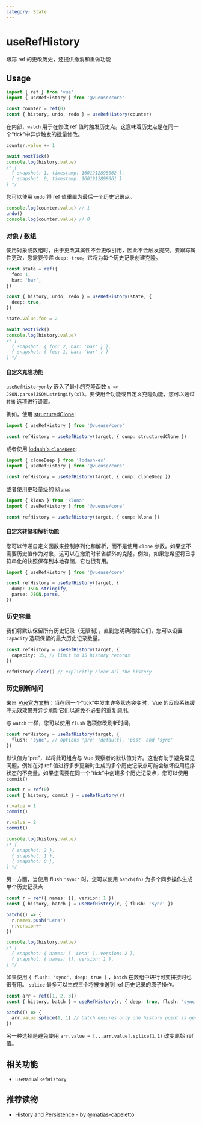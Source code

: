 ```yaml
---
category: State
---
```


# useRefHistory

跟踪 ref 的更改历史，还提供撤消和重做功能

## Usage

```ts {5}
import { ref } from 'vue'
import { useRefHistory } from '@vueuse/core'

const counter = ref(0)
const { history, undo, redo } = useRefHistory(counter)
```

在内部，`watch` 用于在修改 ref 值时触发历史点。这意味着历史点是在同一个“tick”中异步触发的批量修改。

```ts
counter.value += 1

await nextTick()
console.log(history.value)
/* [
  { snapshot: 1, timestamp: 1601912898062 },
  { snapshot: 0, timestamp: 1601912898061 }
] */
```

您可以使用 `undo` 将 ref 值重置为最后一个历史记录点。

```ts
console.log(counter.value) // 1
undo()
console.log(counter.value) // 0
```

### 对象 / 数组

使用对象或数组时，由于更改其属性不会更改引用，因此不会触发提交。要跟踪属性更改，您需要传递 `deep: true`。它将为每个历史记录创建克隆。

```ts
const state = ref({
  foo: 1,
  bar: 'bar',
})

const { history, undo, redo } = useRefHistory(state, {
  deep: true,
})

state.value.foo = 2

await nextTick()
console.log(history.value)
/* [
  { snapshot: { foo: 2, bar: 'bar' } },
  { snapshot: { foo: 1, bar: 'bar' } }
] */
```

#### 自定义克隆功能

`useRefHistoryonly` 嵌入了最小的克隆函数 `x => JSON.parse(JSON.stringify(x))`。要使用全功能或自定义克隆功能，您可以通过 `转储` 选项进行设置。

例如，使用 [structuredClone](https://developer.mozilla.org/en-US/docs/Web/API/structuredClone):

```ts
import { useRefHistory } from '@vueuse/core'

const refHistory = useRefHistory(target, { dump: structuredClone })
```

或者使用 [lodash's `cloneDeep`](https://lodash.com/docs/4.17.15#cloneDeep):

```ts
import { cloneDeep } from 'lodash-es'
import { useRefHistory } from '@vueuse/core'

const refHistory = useRefHistory(target, { dump: cloneDeep })
```

或者使用更轻量级的 [`klona`](https://github.com/lukeed/klona):

```ts
import { klona } from 'klona'
import { useRefHistory } from '@vueuse/core'

const refHistory = useRefHistory(target, { dump: klona })
```

#### 自定义转储和解析功能

您可以传递自定义函数来控制序列化和解析，而不是使用 `clone` 参数。如果您不需要历史值作为对象，这可以在撤消时节省额外的克隆。例如，如果您希望将已字符串化的快照保存到本地存储，它也很有用。

```ts
import { useRefHistory } from '@vueuse/core'

const refHistory = useRefHistory(target, {
  dump: JSON.stringify,
  parse: JSON.parse,
})
```

### 历史容量

我们将默认保留所有历史记录（无限制），直到您明确清除它们，您可以设置 `capacity` 选项保留的最大历史记录数量。

```ts
const refHistory = useRefHistory(target, {
  capacity: 15, // limit to 15 history records
})

refHistory.clear() // explicitly clear all the history
```

### 历史刷新时间

来自 [Vue官方文档](https://vuejs.org/guide/essentials/watchers.html#callback-flush-timing)：当在同一个“tick”中发生许多状态突变时，Vue 的反应系统缓冲无效效果并异步刷新它们以避免不必要的重复调用。

与 `watch` 一样，您可以使用 `flush` 选项修改刷新时间。

```ts
const refHistory = useRefHistory(target, {
  flush: 'sync', // options 'pre' (default), 'post' and 'sync'
})
```

默认值为“pre”，以将此可组合与 Vue 观察者的默认值对齐。这也有助于避免常见问题，例如在对 ref 值进行多步更新时生成的多个历史记录点可能会破坏应用程序状态的不变量。如果您需要在同一个“tick”中创建多个历史记录点，您可以使用 `commit()`

```ts
const r = ref(0)
const { history, commit } = useRefHistory(r)

r.value = 1
commit()

r.value = 2
commit()

console.log(history.value)
/* [
  { snapshot: 2 },
  { snapshot: 1 },
  { snapshot: 0 },
] */
```

另一方面，当使用 flush `'sync'` 时，您可以使用 `batch(fn)` 为多个同步操作生成单个历史记录点

```ts
const r = ref({ names: [], version: 1 })
const { history, batch } = useRefHistory(r, { flush: 'sync' })

batch(() => {
  r.names.push('Lena')
  r.version++
})

console.log(history.value)
/* [
  { snapshot: { names: [ 'Lena' ], version: 2 },
  { snapshot: { names: [], version: 1 },
] */
```

如果使用 `{ flush: 'sync', deep: true }` ，`batch` 在数组中进行可变拼接时也很有用。 `splice` 最多可以生成三个将被推送到 ref 历史记录的原子操作。

```ts
const arr = ref([1, 2, 3])
const { history, batch } = useRefHistory(r, { deep: true, flush: 'sync' })

batch(() => {
  arr.value.splice(1, 1) // batch ensures only one history point is generated
})
```

另一种选择是避免使用 `arr.value = [...arr.value].splice(1,1)` 改变原始 ref 值。

## 相关功能

- `useManualRefHistory`

## 推荐读物

- [History and Persistence](https://patak.dev/vue/history-and-persistence.html) - by [@matias-capeletto](https://github.com/matias-capeletto)
